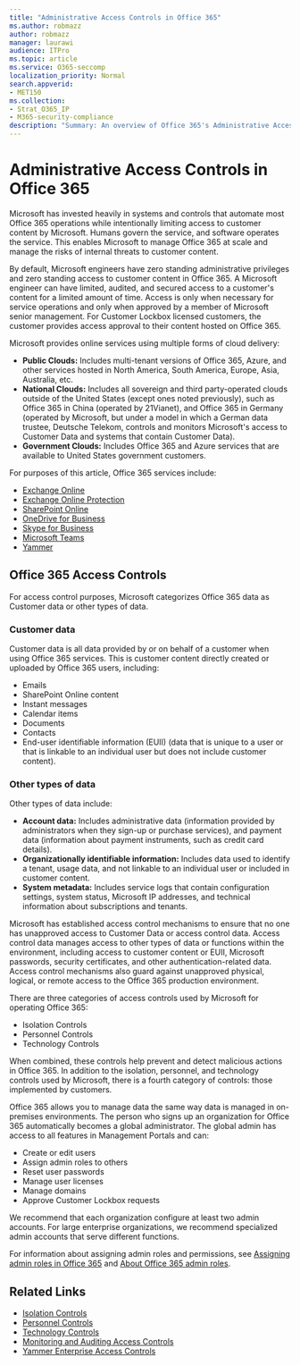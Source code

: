 ```yaml
---
title: "Administrative Access Controls in Office 365"
ms.author: robmazz
author: robmazz
manager: laurawi
audience: ITPro
ms.topic: article
ms.service: O365-seccomp
localization_priority: Normal
search.appverid:
- MET150
ms.collection:
- Strat_O365_IP
- M365-security-compliance
description: "Summary: An overview of Office 365's Administrative Access Controls and data categorization."
---
```


# Administrative Access Controls in Office 365 

Microsoft has invested heavily in systems and controls that automate most Office 365 operations while intentionally limiting access to customer content by Microsoft. Humans govern the service, and software operates the service. This enables Microsoft to manage Office 365 at scale and manage the risks of internal threats to customer content.

By default, Microsoft engineers have zero standing administrative privileges and zero standing access to customer content in Office 365. A Microsoft engineer can have limited, audited, and secured access to a customer's content for a limited amount of time. Access is only when necessary for service operations and only when approved by a member of Microsoft senior management. For Customer Lockbox licensed customers, the customer provides access approval to their content hosted on Office 365.

Microsoft provides online services using multiple forms of cloud delivery:

- **Public Clouds:** Includes multi-tenant versions of Office 365, Azure, and other services hosted in North America, South America, Europe, Asia, Australia, etc.
- **National Clouds:** Includes all sovereign and third party-operated clouds outside of the United States (except ones noted previously), such as Office 365 in China (operated by 21Vianet), and Office 365 in Germany (operated by Microsoft, but under a model in which a German data trustee, Deutsche Telekom, controls and monitors Microsoft's access to Customer Data and systems that contain Customer Data).
- **Government Clouds:** Includes Office 365 and Azure services that are available to United States government customers.

For purposes of this article, Office 365 services include:

- [Exchange Online](https://docs.microsoft.com/Exchange/exchange-online)
- [Exchange Online Protection](https://docs.microsoft.com/Office365/SecurityCompliance/eop/exchange-online-protection-overview)
- [SharePoint Online](https://docs.microsoft.com/sharepoint/sharepoint-online)
- [OneDrive for Business](https://docs.microsoft.com/OneDrive/onedrive)
- [Skype for Business](https://docs.microsoft.com/SkypeForBusiness/skype-for-business-online)
- [Microsoft Teams](https://docs.microsoft.com/MicrosoftTeams/Teams-overview)
- [Yammer](https://docs.microsoft.com/yammer/yammer-landing-page)

## Office 365 Access Controls

For access control purposes, Microsoft categorizes Office 365 data as Customer data or other types of data.

### Customer data

Customer data is all data provided by or on behalf of a customer when using Office 365 services. This is customer content directly created or uploaded by Office 365 users, including:

- Emails
- SharePoint Online content
- Instant messages
- Calendar items
- Documents
- Contacts
- End-user identifiable information (EUII) (data that is unique to a user or that is linkable to an individual user but does not include customer content).

### Other types of data

Other types of data include:

- **Account data:** Includes administrative data (information provided by administrators when they sign-up or purchase services), and payment data (information about payment instruments, such as credit card details).
- **Organizationally identifiable information:** Includes data used to identify a tenant, usage data, and not linkable to an individual user or included in customer content.
- **System metadata:** Includes service logs that contain configuration settings, system status, Microsoft IP addresses, and technical information about subscriptions and tenants.

Microsoft has established access control mechanisms to ensure that no one has unapproved access to Customer Data or access control data. Access control data manages access to other types of data or functions within the environment, including access to customer content or EUII, Microsoft passwords, security certificates, and other authentication-related data. Access control mechanisms also guard against unapproved physical, logical, or remote access to the Office 365 production environment.

There are three categories of access controls used by Microsoft for operating Office 365:

- Isolation Controls
- Personnel Controls
- Technology Controls

When combined, these controls help prevent and detect malicious actions in Office 365. In addition to the isolation, personnel, and technology controls used by Microsoft, there is a fourth category of controls: those implemented by customers.

Office 365 allows you to manage data the same way data is managed in on-premises environments. The person who signs up an organization for Office 365 automatically becomes a global administrator. The global admin has access to all features in Management Portals and can:

- Create or edit users
- Assign admin roles to others
- Reset user passwords
- Manage user licenses
- Manage domains
- Approve Customer Lockbox requests

We recommend that each organization configure at least two admin accounts. For large enterprise organizations, we recommend specialized admin accounts that serve different functions.

For information about assigning admin roles and permissions, see [Assigning admin roles in Office 365](https://support.office.com/article/Assigning-admin-roles-in-Office-365-eac4d046-1afd-4f1a-85fc-8219c79e1504) and [About Office 365 admin roles](https://support.office.com/article/Permissions-in-Office-365-DA585EEA-F576-4F55-A1E0-87090B6AAA9D).

## Related Links

- [Isolation Controls](office-365-isolation-controls.md)
- [Personnel Controls](office-365-personnel-controls.md)
- [Technology Controls](office-365-technology-controls.md)
- [Monitoring and Auditing Access Controls](office-365-monitoring-and-auditing-access-controls.md)
- [Yammer Enterprise Access Controls](office-365-yammer-enterprise-access-controls.md)